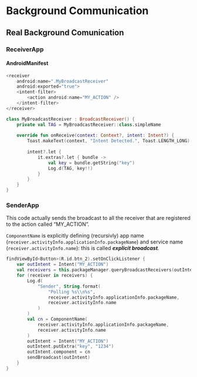 # Background Communication

## Real Background Comunication

### ReceiverApp

#### AndroidManifest

```kotlin
<receiver
    android:name=".MyBroadcastReceiver"
    android:exported="true">
    <intent-filter>
        <action android:name="MY_ACTION" />
    </intent-filter>
</receiver>
```

```kotlin
class MyBroadcastReceiver : BroadcastReceiver() {
    private val TAG = MyBroadcastReceiver::class.simpleName
    
    override fun onReceive(context: Context?, intent: Intent?) {
        Toast.makeText(context, "Intent Detected.", Toast.LENGTH_LONG).show()
    
        intent?.let {
            it.extras?.let { bundle ->
                val key = bundle.getString("key")
                Log.d(TAG, key!!)
            }
        }
    }
}
```

### SenderApp

This code actually sends the broadcast to all the receiver that are registered to the action called “MY\_ACTION”.

`ComponentName` is explicitly defining (recursivly) app name (`receiver.activityInfo.applicationInfo.packageName`) and service name (`receiver.activityInfo.name`): this is called _**explicit broadcast**._

```kotlin
findViewById<Button>(R.id.btn_2).setOnClickListener {
    var outIntent = Intent("MY_ACTION")
    val receivers = this.packageManager.queryBroadcastReceivers(outIntent, 0)
    for (receiver in receivers) {
        Log.d(
            "Sender", String.format(
                "Polling %s\\n%s",
                receiver.activityInfo.applicationInfo.packageName,
                receiver.activityInfo.name
            )
        )
        val cn = ComponentName(
            receiver.activityInfo.applicationInfo.packageName,
            receiver.activityInfo.name
        )
        outIntent = Intent("MY_ACTION")
        outIntent.putExtra("key", "1234")
        outIntent.component = cn
        sendBroadcast(outIntent)
    }
}
```
